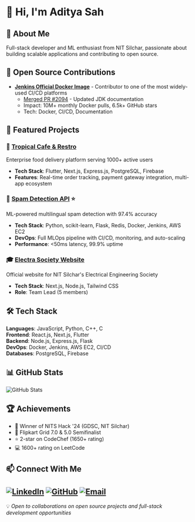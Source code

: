 # 👋 Hi, I'm Aditya Sah

## 🚀 About Me
Full-stack developer and ML enthusiast from NIT Silchar, passionate about building scalable applications and contributing to open source.

## 🌟 Open Source Contributions
- **[Jenkins Official Docker Image](https://github.com/jenkinsci/docker)** - Contributor to one of the most widely-used CI/CD platforms
  - [Merged PR #2094](https://github.com/jenkinsci/docker/pull/2094) - Updated JDK documentation
  - Impact: 10M+ monthly Docker pulls, 6.5k+ GitHub stars
  - Tech: Docker, CI/CD, Documentation

## 💼 Featured Projects

### 🍕 [Tropical Cafe & Restro](https://play.google.com/store/apps/details?id=appsait.tropical.user.tropical_user_app)
Enterprise food delivery platform serving 1000+ active users
- **Tech Stack**: Flutter, Next.js, Express.js, PostgreSQL, Firebase
- **Features**: Real-time order tracking, payment gateway integration, multi-app ecosystem

### 🤖 [Spam Detection API](https://github.com/adityasah104/Spam_detection_API) ⭐ 
ML-powered multilingual spam detection with 97.4% accuracy
- **Tech Stack**: Python, scikit-learn, Flask, Redis, Docker, Jenkins, AWS EC2
- **DevOps**: Full MLOps pipeline with CI/CD, monitoring, and auto-scaling
- **Performance**: <50ms latency, 99.9% uptime

### 🎓 [Electra Society Website](https://www.electrasocietynits.com/)
Official website for NIT Silchar's Electrical Engineering Society
- **Tech Stack**: Next.js, Node.js, Tailwind CSS
- **Role**: Team Lead (5 members)

## 🛠️ Tech Stack
**Languages**: JavaScript, Python, C++, C  
**Frontend**: React.js, Next.js, Flutter  
**Backend**: Node.js, Express.js, Flask  
**DevOps**: Docker, Jenkins, AWS EC2, CI/CD  
**Databases**: PostgreSQL, Firebase  

## 📊 GitHub Stats
![GitHub Stats](https://github-readme-stats.vercel.app/api?username=adityasah104&show_icons=true&theme=radical)

## 🏆 Achievements
- 🥇 Winner of NITS Hack '24 (GDSC, NIT Silchar)
- 🎯 Flipkart Grid 7.0 & 5.0 Semifinalist
- ⭐ 2-star on CodeChef (1650+ rating)
- 💻 1600+ rating on LeetCode

## 📫 Connect With Me
[![LinkedIn](https://img.shields.io/badge/LinkedIn-0077B5?style=for-the-badge&logo=linkedin&logoColor=white)](https://www.linkedin.com/in/aditya-sah-574550257/)
[![GitHub](https://img.shields.io/badge/GitHub-100000?style=for-the-badge&logo=github&logoColor=white)](https://github.com/adityasah104)
[![Email](https://img.shields.io/badge/Email-D14836?style=for-the-badge&logo=gmail&logoColor=white)](mailto:asah32133@gmail.com)
---
💡 *Open to collaborations on open source projects and full-stack development opportunities*
